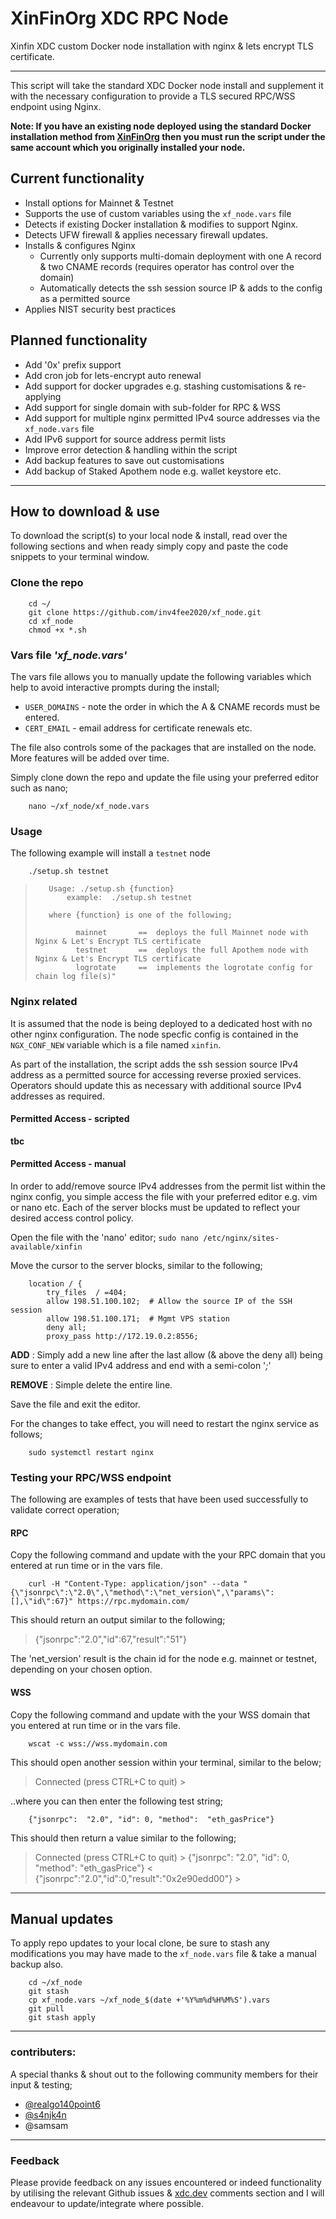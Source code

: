 # XinFinOrg XDC RPC Node 
Xinfin XDC custom Docker node installation with nginx &amp; lets encrypt TLS certificate.

---

This script will take the standard XDC Docker node install and supplement it with the necessary configuration to provide a TLS secured RPC/WSS endpoint using Nginx.

**Note: If you have an existing node deployed using the standard Docker installation method from [XinFinOrg](https://github.com/XinFinOrg/XinFin-Node#method-2---setup-xinfin-masternode-bootstrap-script) then you must run the script under the same account which you originally installed your node.**



## Current functionality
 - Install options for Mainnet & Testnet
 - Supports the use of custom variables using the `xf_node.vars` file
 - Detects if existing Docker installation & modifies to support Nginx.
 - Detects UFW firewall & applies necessary firewall updates.
 - Installs & configures Nginx 
   - Currently only supports multi-domain deployment with one A record & two CNAME records (requires operator has control over the domain)
   - Automatically detects the ssh session source IP & adds to the config as a permitted source
 - Applies NIST security best practices
 
 ## Planned functionality
  - Add '0x' prefix support
  - Add cron job for lets-encrypt auto renewal
  - Add support for docker upgrades e.g. stashing customisations & re-applying
  - Add support for single domain with sub-folder for RPC & WSS
  - Add support for multiple nginx permitted IPv4 source addresses via the `xf_node.vars` file
  - Add IPv6 support for source address permit lists
  - Improve error detection & handling within the script
  - Add backup features to save out customisations
  - Add backup of Staked Apothem node e.g. wallet keystore etc.

---

## How to download & use

To download the script(s) to your local node & install, read over the following sections and when ready simply copy and paste the code snippets to your terminal window.

### Clone the repo

        cd ~/
        git clone https://github.com/inv4fee2020/xf_node.git
        cd xf_node
        chmod +x *.sh



### Vars file _'xf_node.vars'_

The vars file allows you to manually update the following variables which help to avoid interactive prompts during the install;

- `USER_DOMAINS` - note the order in which the A & CNAME records must be entered.
- `CERT_EMAIL` - email address for certificate renewals etc.

The file also controls some of the packages that are installed on the node. More features will be added over time.

Simply clone down the repo and update the file using your preferred editor such as nano;

        nano ~/xf_node/xf_node.vars


### Usage

The following example will install a `testnet` node

        ./setup.sh testnet

>        Usage: ./setup.sh {function}
>            example:  ./setup.sh testnet
>
>        where {function} is one of the following;
>
>              mainnet       ==  deploys the full Mainnet node with Nginx & Let's Encrypt TLS certificate
>              testnet       ==  deploys the full Apothem node with Nginx & Let's Encrypt TLS certificate
>              logrotate     ==  implements the logrotate config for chain log file(s)"


### Nginx related

It is assumed that the node is being deployed to a dedicated host with no other nginx configuration. The node specfic config is contained in the `NGX_CONF_NEW` variable which is a file named `xinfin`.

As part of the installation, the script adds the ssh session source IPv4 address as a permitted source for accessing reverse proxied services. Operators should update this as necessary with additional source IPv4 addresses as required.

#### Permitted Access - scripted

__tbc__



#### Permitted Access - manual

In order to add/remove source IPv4 addresses from the permit list within the nginx config, you simple access the file with your preferred editor e.g. vim or nano etc.  Each of the server blocks must be updated to reflect your desired access control policy.

Open the file with the 'nano' editor;
`sudo nano /etc/nginx/sites-available/xinfin`

Move the cursor to the server blocks, similar to the following;

        location / {
            try_files  / =404;
            allow 198.51.100.102;  # Allow the source IP of the SSH session
            allow 198.51.100.171;  # Mgmt VPS station
	        deny all;
            proxy_pass http://172.19.0.2:8556;

__ADD__ : Simply add a new line after the last allow (& above the deny all) being sure to enter a valid IPv4 address and end with a semi-colon '*_;_*'

__REMOVE__ : Simple delete the entire line.

Save the file and exit the editor.

For the changes to take effect, you will need to restart the nginx service as follows;

        sudo systemctl restart nginx



### Testing your RPC/WSS endpoint

The following are examples of tests that have been used successfully to validate correct operation;

#### RPC

Copy the following command and update with the your RPC domain that you entered at run time or in the vars file.

        curl -H "Content-Type: application/json" --data "{\"jsonrpc\":\"2.0\",\"method\":\"net_version\",\"params\":[],\"id\":67}" https://rpc.mydomain.com/

This should return an output similar to the following;
>   {"jsonrpc":"2.0","id":67,"result":"51"}

The 'net_version' result is the chain id for the node e.g. mainnet or testnet, depending on your chosen option.

#### WSS

Copy the following command and update with the your WSS domain that you entered at run time or in the vars file.

        wscat -c wss://wss.mydomain.com

This should open another session within your terminal, similar to the below;

>   Connected (press CTRL+C to quit)
>   \>

..where you can then enter the following test string;

        {"jsonrpc":  "2.0", "id": 0, "method":  "eth_gasPrice"}

This should then return a value similar to the following;

>   Connected (press CTRL+C to quit)
>   \> {"jsonrpc":  "2.0", "id": 0, "method":  "eth_gasPrice"}
>   \< {"jsonrpc":"2.0","id":0,"result":"0x2e90edd00"}
>   \>


---

## Manual updates

To apply repo updates to your local clone, be sure to stash any modifications you may have made to the `xf_node.vars` file & take a manual backup also.

        cd ~/xf_node
        git stash
        cp xf_node.vars ~/xf_node_$(date +'%Y%m%d%H%M%S').vars
        git pull
        git stash apply

---

### contributers: 
A special thanks & shout out to the following community members for their input & testing;
- [@realgo140point6](https://github.com/go140point6)
- [@s4njk4n](https://github.com/s4njk4n)
- @samsam

---

### Feedback
Please provide feedback on any issues encountered or indeed functionality by utilising the relevant Github issues & [xdc.dev](https://www.xdc.dev/inv4fee2020/informative-scripted-linux-install-of-xdc-docker-node-with-nginx-lets-encrypt-4dlf) comments section and I will endeavour to update/integrate where possible.
